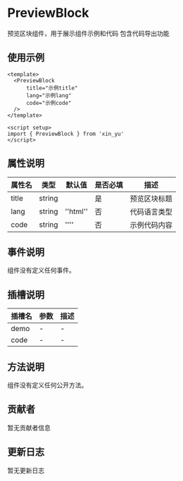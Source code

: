 # PreviewBlock

预览区块组件，用于展示组件示例和代码
包含代码导出功能

## 使用示例

```vue
<template>
  <PreviewBlock
      title="示例title"
      lang="示例lang"
      code="示例code"
  />
</template>

<script setup>
import { PreviewBlock } from 'xin_yu'
</script>
```

## 属性说明

| 属性名 | 类型 | 默认值 | 是否必填 | 描述 |
|--------|------|--------|----------|------|
| title | string |  | 是 | 预览区块标题 |
| lang | string | ''html'' | 否 | 代码语言类型 |
| code | string | '''' | 否 | 示例代码内容 |

## 事件说明

组件没有定义任何事件。

## 插槽说明

| 插槽名 | 参数 | 描述 |
|--------|------|------|
| demo | - | - |
| code | - | - |

## 方法说明

组件没有定义任何公开方法。

## 贡献者

暂无贡献者信息

## 更新日志

暂无更新日志
